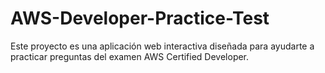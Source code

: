 # AWS-Developer-Practice-Test
Este proyecto es una aplicación web interactiva diseñada para ayudarte a practicar preguntas del examen AWS Certified Developer.

